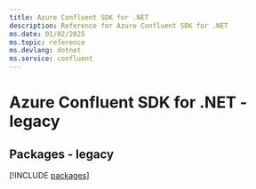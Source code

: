 ```yaml
---
title: Azure Confluent SDK for .NET
description: Reference for Azure Confluent SDK for .NET
ms.date: 01/02/2025
ms.topic: reference
ms.devlang: dotnet
ms.service: confluent
---
```

# Azure Confluent SDK for .NET - legacy
## Packages - legacy
[!INCLUDE [packages](confluent-index.md)]